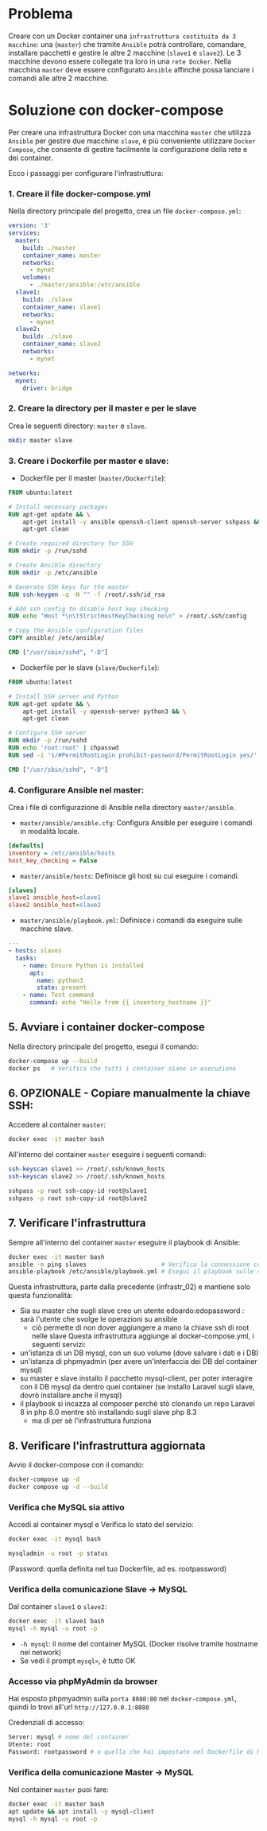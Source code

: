 # Problema
Creare con un Docker container una `infrastruttura costituita da 3 macchine`:
una (`master`) che tramite `Ansible` potrà controllare, comandare, installare pacchetti e gestire le altre 2 macchine (`slave1` e `slave2`).
Le 3 macchine devono essere collegate tra loro in una `rete Docker`.
Nella macchina `master` deve essere configurato `Ansible` affinché possa lanciare i comandi alle altre 2 macchine.


# Soluzione con docker-compose
Per creare una infrastruttura Docker con una macchina `master` che utilizza `Ansible` per gestire due macchine `slave`,
è più conveniente utilizzare `Docker Compose`, che consente di gestire facilmente la configurazione della rete e dei container.

Ecco i passaggi per configurare l'infrastruttura:

### 1. Creare il file docker-compose.yml
Nella directory principale del progetto, crea un file `docker-compose.yml`:
```yaml
version: '3'
services:
  master:
    build: ./master
    container_name: master
    networks:
      - mynet
    volumes:
      - ./master/ansible:/etc/ansible
  slave1:
    build: ./slave
    container_name: slave1
    networks:
      - mynet
  slave2:
    build: ./slave
    container_name: slave2
    networks:
      - mynet

networks:
  mynet:
    driver: bridge
```

### 2. Creare la directory per il master e per le slave
Crea le seguenti directory: `master` e `slave`.
```bash
mkdir master slave
```

### 3. Creare i Dockerfile per master e slave:
- Dockerfile per il master (`master/Dockerfile`):
```dockerfile
FROM ubuntu:latest

# Install necessary packages
RUN apt-get update && \
    apt-get install -y ansible openssh-client openssh-server sshpass && \
    apt-get clean

# Create required directory for SSH
RUN mkdir -p /run/sshd

# Create Ansible directory
RUN mkdir -p /etc/ansible

# Generate SSH keys for the master
RUN ssh-keygen -q -N "" -f /root/.ssh/id_rsa

# Add ssh config to disable host key checking
RUN echo "Host *\n\tStrictHostKeyChecking no\n" > /root/.ssh/config

# Copy the Ansible configuration files
COPY ansible/ /etc/ansible/

CMD ["/usr/sbin/sshd", "-D"]
```

- Dockerfile per le slave (`slave/Dockerfile`):
```dockerfile
FROM ubuntu:latest

# Install SSH server and Python
RUN apt-get update && \
    apt-get install -y openssh-server python3 && \
    apt-get clean

# Configure SSH server
RUN mkdir -p /run/sshd
RUN echo 'root:root' | chpasswd
RUN sed -i 's/#PermitRootLogin prohibit-password/PermitRootLogin yes/' /etc/ssh/sshd_config

CMD ["/usr/sbin/sshd", "-D"]
```

### 4.  Configurare Ansible nel master:
Crea i file di configurazione di Ansible nella directory `master/ansible`.
- `master/ansible/ansible.cfg`: Configura Ansible per eseguire i comandi in modalità locale.
```ini
[defaults]
inventory = /etc/ansible/hosts
host_key_checking = False
```

- `master/ansible/hosts`: Definisce gli host su cui eseguire i comandi.
```ini
[slaves]
slave1 ansible_host=slave1
slave2 ansible_host=slave2
```

- `master/ansible/playbook.yml`: Definisce i comandi da eseguire sulle macchine slave.
```yaml
---
- hosts: slaves
  tasks:
    - name: Ensure Python is installed
      apt:
        name: python3
        state: present
    - name: Test command
      command: echo "Hello from {{ inventory_hostname }}"
```


## 5. Avviare i container docker-compose
Nella directory principale del progetto, esegui il comando:
```bash
docker-compose up --build
docker ps   # Verifica che tutti i container siano in esecuzione
```


## 6. OPZIONALE - Copiare manualmente la chiave SSH:
Accedere al container `master`:
```bash
docker exec -it master bash
```
All'interno del container `master` eseguire i seguenti comandi:
```bash
ssh-keyscan slave1 >> /root/.ssh/known_hosts
ssh-keyscan slave2 >> /root/.ssh/known_hosts

sshpass -p root ssh-copy-id root@slave1
sshpass -p root ssh-copy-id root@slave2
```


## 7. Verificare l'infrastruttura
Sempre all'interno del container `master` eseguire il playbook di Ansible:
```bash
docker exec -it master bash
ansible -m ping slaves                     # Verifica la connessione con le slave
ansible-playbook /etc/ansible/playbook.yml # Esegui il playbook sulle slave
```


Questa infrastruttura, parte dalla precedente (infrastr_02) e mantiene solo questa funzionalità:
- Sia su master che sugli slave creo un utente edoardo:edopassword : sarà l'utente che svolge le operazioni su ansible
    - ciò permette di non dover aggiungere a mano la chiave ssh di root nelle slave
Questa infrastruttura aggiunge al docker-compose.yml, i seguenti servizi:
- un'istanza di un DB mysql, con un suo volume (dove salvare i dati e i DB)
- un'istanza di phpmyadmin (per avere un'interfaccia dei DB del container mysql)
- su master e slave installo il pacchetto mysql-client, per poter interagire con il DB mysql da dentro quei container (se installo Laravel sugli slave, dovrò installare anche il mysql)
- il playbook si incazza al composer perchè stò clonando un repo Laravel 8 in php 8.0 mentre stò installando sugli slave php 8.3
  - ma di per sè l'infrastruttura funziona
  

## 8. Verificare l'infrastruttura aggiornata
Avvio il docker-compose con il comando:
```bash
docker-compose up -d
docker compose up -d --build
```


### Verifica che MySQL sia attivo
Accedi al container mysql e Verifica lo stato del servizio:
```bash
docker exec -it mysql bash

mysqladmin -u root -p status
```
(Password: quella definita nel tuo Dockerfile, ad es. rootpassword)


### Verifica della comunicazione Slave → MySQL
Dal container `slave1` o `slave2`:
```bash
docker exec -it slave1 bash
mysql -h mysql -u root -p
```
* `-h mysql`: il nome del container MySQL (Docker risolve tramite hostname nel network)
* Se vedi il prompt `mysql>`, è tutto OK 


### Accesso via phpMyAdmin da browser
Hai esposto phpmyadmin sulla `porta 8080:80` nel `docker-compose.yml`, quindi lo trovi all'url `http://127.0.0.1:8080` 

Credenziali di accesso:
```bash
Server: mysql # nome del container
Utente: root
Password: rootpassword # o quella che hai impostato nel Dockerfile di MySQL
```

### Verifica della comunicazione Master → MySQL
Nel container `master` puoi fare:
```bash
docker exec -it master bash
apt update && apt install -y mysql-client
mysql -h mysql -u root -p
```

